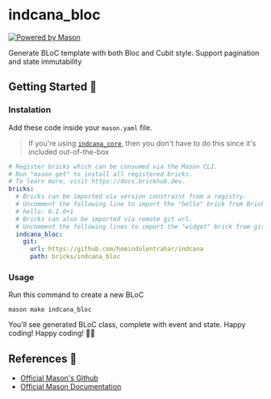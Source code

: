 # indcana_bloc

[![Powered by Mason](https://img.shields.io/endpoint?url=https%3A%2F%2Ftinyurl.com%2Fmason-badge)](https://github.com/felangel/mason)

Generate BLoC template with both Bloc and Cubit style. Support pagination and state immutability

## Getting Started 🚀

### Instalation

Add these code inside your `mason.yaml` file.

> If you're using [`indcana_core`](https://github.com/homindolentrahar/indcana/tree/master/bricks/indcana_core), then you don't have to do this since it's included out-of-the-box

```yaml
# Register bricks which can be consumed via the Mason CLI.
# Run "mason get" to install all registered bricks.
# To learn more, visit https://docs.brickhub.dev.
bricks:
  # Bricks can be imported via version constraint from a registry.
  # Uncomment the following line to import the "hello" brick from BrickHub.
  # hello: 0.1.0+1
  # Bricks can also be imported via remote git url.
  # Uncomment the following lines to import the "widget" brick from git.
  indcana_bloc:
    git:
      url: https://github.com/homindolentrahar/indcana
      path: bricks/indcana_bloc
```
### Usage

Run this command to create a new BLoC 

```shell
mason make indcana_bloc
```

You'll see generated BLoC class, complete with event and state. Happy coding! Happy coding! 🥳🎉

## References 📕

- [Official Mason's Github][1]
- [Official Mason Documentation][2]

[1]: https://github.com/felangel/mason
[2]: https://docs.brickhub.dev

